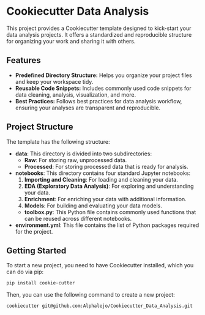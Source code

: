 # Cookiecutter Data Analysis

This project provides a Cookiecutter template designed to kick-start your data analysis projects. It offers a standardized and reproducible structure for organizing your work and sharing it with others.

## Features

- **Predefined Directory Structure:** Helps you organize your project files and keep your workspace tidy.
- **Reusable Code Snippets:** Includes commonly used code snippets for data cleaning, analysis, visualization, and more.
- **Best Practices:** Follows best practices for data analysis workflow, ensuring your analyses are transparent and reproducible.

## Project Structure

The template has the following structure:

- **data**: This directory is divided into two subdirectories:
  - **Raw**: For storing raw, unprocessed data.
  - **Processed**: For storing processed data that is ready for analysis.
- **notebooks**: This directory contains four standard Jupyter notebooks:
  1. **Importing and Cleaning**: For loading and cleaning your data.
  2. **EDA (Exploratory Data Analysis)**: For exploring and understanding your data.
  3. **Enrichment**: For enriching your data with additional information.
  4. **Models**: For building and evaluating your data models.
  - **toolbox.py**: This Python file contains commonly used functions that can be reused across different notebooks.
- **environment.yml**: This file contains the list of Python packages required for the project.

## Getting Started

To start a new project, you need to have Cookiecutter installed, which you can do via pip:

```bash
pip install cookie-cutter
```
Then, you can use the following command to create a new project:

```bash
cookiecutter git@github.com:Alphalejo/Cookiecutter_Data_Analysis.git
```
